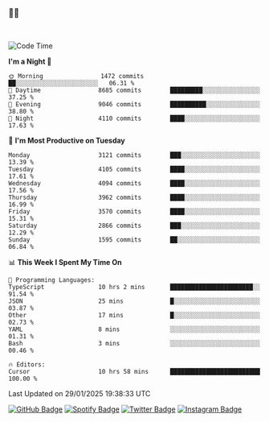 ### 🤙🍺

<!-- <a href="https://github-readme-stats.vercel.app/api?username=hzak2xx&count_private=true&show_icons=true&theme=dracula">
  <img align="center" src="https://github-readme-stats.vercel.app/api?username=hzak2xx&count_private=true&show_icons=true&theme=dracula" />
</a>
</br> -->
</br>

<!--START_SECTION:waka-->
![Code Time](http://img.shields.io/badge/Code%20Time-3%2C707%20hrs%207%20mins-blue)

**I'm a Night 🦉** 

```text
🌞 Morning                1472 commits        ██░░░░░░░░░░░░░░░░░░░░░░░   06.31 % 
🌆 Daytime                8685 commits        █████████░░░░░░░░░░░░░░░░   37.25 % 
🌃 Evening                9046 commits        ██████████░░░░░░░░░░░░░░░   38.80 % 
🌙 Night                  4110 commits        ████░░░░░░░░░░░░░░░░░░░░░   17.63 % 
```
📅 **I'm Most Productive on Tuesday** 

```text
Monday                   3121 commits        ███░░░░░░░░░░░░░░░░░░░░░░   13.39 % 
Tuesday                  4105 commits        ████░░░░░░░░░░░░░░░░░░░░░   17.61 % 
Wednesday                4094 commits        ████░░░░░░░░░░░░░░░░░░░░░   17.56 % 
Thursday                 3962 commits        ████░░░░░░░░░░░░░░░░░░░░░   16.99 % 
Friday                   3570 commits        ████░░░░░░░░░░░░░░░░░░░░░   15.31 % 
Saturday                 2866 commits        ███░░░░░░░░░░░░░░░░░░░░░░   12.29 % 
Sunday                   1595 commits        ██░░░░░░░░░░░░░░░░░░░░░░░   06.84 % 
```


📊 **This Week I Spent My Time On** 

```text
💬 Programming Languages: 
TypeScript               10 hrs 2 mins       ███████████████████████░░   91.54 % 
JSON                     25 mins             █░░░░░░░░░░░░░░░░░░░░░░░░   03.87 % 
Other                    17 mins             █░░░░░░░░░░░░░░░░░░░░░░░░   02.73 % 
YAML                     8 mins              ░░░░░░░░░░░░░░░░░░░░░░░░░   01.31 % 
Bash                     3 mins              ░░░░░░░░░░░░░░░░░░░░░░░░░   00.46 % 

🔥 Editors: 
Cursor                   10 hrs 58 mins      █████████████████████████   100.00 % 
```


 Last Updated on 29/01/2025 19:38:33 UTC
<!--END_SECTION:waka-->

[![GitHub Badge](https://img.shields.io/badge/GitHub-100000?style=for-the-badge&logo=github&logoColor=white)](https://github.com/hzak2xx)
[![Spotify Badge](https://img.shields.io/badge/Spotify-1ED760?&style=for-the-badge&logo=spotify&logoColor=white)](https://open.spotify.com/user/uf90s6sbbh75a1mt44clkhkvf)
[![Twitter Badge](https://img.shields.io/badge/Twitter-1DA1F2?style=for-the-badge&logo=twitter&logoColor=white)](https://twitter.com/hzak2xx)
[![Instagram Badge](https://img.shields.io/badge/Instagram-E4405F?style=for-the-badge&logo=instagram&logoColor=white)](https://www.instagram.com/hzak2xx/)
